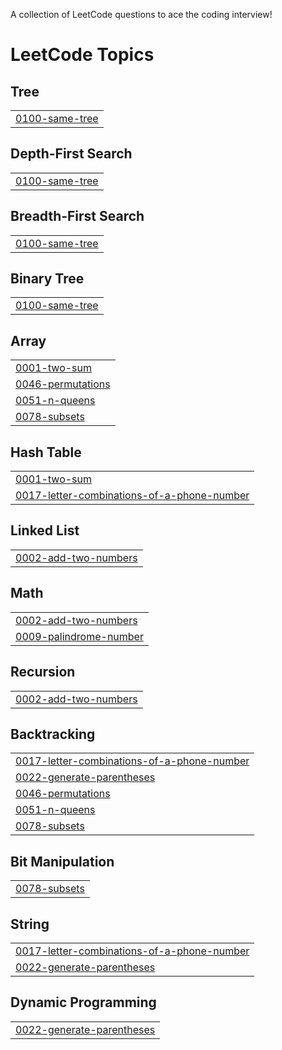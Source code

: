 A collection of LeetCode questions to ace the coding interview!

<!---LeetCode Topics Start-->
# LeetCode Topics
## Tree
|  |
| ------- |
| [0100-same-tree](https://github.com/harsh-791/DSA/tree/master/0100-same-tree) |
## Depth-First Search
|  |
| ------- |
| [0100-same-tree](https://github.com/harsh-791/DSA/tree/master/0100-same-tree) |
## Breadth-First Search
|  |
| ------- |
| [0100-same-tree](https://github.com/harsh-791/DSA/tree/master/0100-same-tree) |
## Binary Tree
|  |
| ------- |
| [0100-same-tree](https://github.com/harsh-791/DSA/tree/master/0100-same-tree) |
## Array
|  |
| ------- |
| [0001-two-sum](https://github.com/harsh-791/DSA/tree/master/0001-two-sum) |
| [0046-permutations](https://github.com/harsh-791/DSA/tree/master/0046-permutations) |
| [0051-n-queens](https://github.com/harsh-791/DSA/tree/master/0051-n-queens) |
| [0078-subsets](https://github.com/harsh-791/DSA/tree/master/0078-subsets) |
## Hash Table
|  |
| ------- |
| [0001-two-sum](https://github.com/harsh-791/DSA/tree/master/0001-two-sum) |
| [0017-letter-combinations-of-a-phone-number](https://github.com/harsh-791/DSA/tree/master/0017-letter-combinations-of-a-phone-number) |
## Linked List
|  |
| ------- |
| [0002-add-two-numbers](https://github.com/harsh-791/DSA/tree/master/0002-add-two-numbers) |
## Math
|  |
| ------- |
| [0002-add-two-numbers](https://github.com/harsh-791/DSA/tree/master/0002-add-two-numbers) |
| [0009-palindrome-number](https://github.com/harsh-791/DSA/tree/master/0009-palindrome-number) |
## Recursion
|  |
| ------- |
| [0002-add-two-numbers](https://github.com/harsh-791/DSA/tree/master/0002-add-two-numbers) |
## Backtracking
|  |
| ------- |
| [0017-letter-combinations-of-a-phone-number](https://github.com/harsh-791/DSA/tree/master/0017-letter-combinations-of-a-phone-number) |
| [0022-generate-parentheses](https://github.com/harsh-791/DSA/tree/master/0022-generate-parentheses) |
| [0046-permutations](https://github.com/harsh-791/DSA/tree/master/0046-permutations) |
| [0051-n-queens](https://github.com/harsh-791/DSA/tree/master/0051-n-queens) |
| [0078-subsets](https://github.com/harsh-791/DSA/tree/master/0078-subsets) |
## Bit Manipulation
|  |
| ------- |
| [0078-subsets](https://github.com/harsh-791/DSA/tree/master/0078-subsets) |
## String
|  |
| ------- |
| [0017-letter-combinations-of-a-phone-number](https://github.com/harsh-791/DSA/tree/master/0017-letter-combinations-of-a-phone-number) |
| [0022-generate-parentheses](https://github.com/harsh-791/DSA/tree/master/0022-generate-parentheses) |
## Dynamic Programming
|  |
| ------- |
| [0022-generate-parentheses](https://github.com/harsh-791/DSA/tree/master/0022-generate-parentheses) |
<!---LeetCode Topics End-->